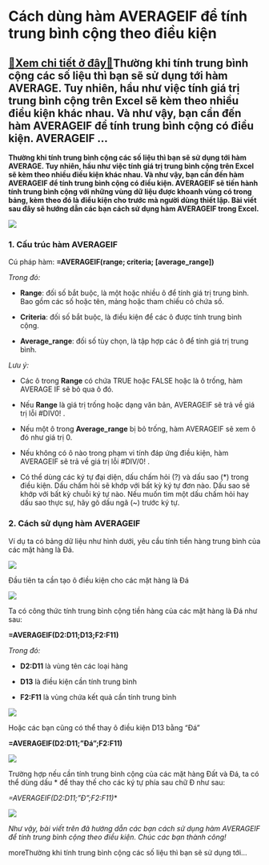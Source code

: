 Cách dùng hàm AVERAGEIF để tính trung bình cộng theo điều kiện
==============================================================

[:gift:Xem chi tiết ở đây:gift:](https://hddtvn.com/cach-dung-ham-averageif-de-tinh-trung-binh-cong-theo-dieu-kien/)Thường khi tính trung bình cộng các số liệu thì bạn sẽ sử dụng tới hàm AVERAGE. Tuy nhiên, hầu như việc tính giá trị trung bình cộng trên Excel sẽ kèm theo nhiều điều kiện khác nhau. Và như vậy, bạn cần đến hàm AVERAGEIF để tính trung bình cộng có điều kiện. AVERAGEIF …
------------------------------------------------------------------------------------------------------------------------------------------------------------------------------------------------------------------------------------------------------------------------------

**Thường khi tính trung bình cộng các số liệu thì bạn sẽ sử dụng tới hàm AVERAGE. Tuy nhiên, hầu như việc tính giá trị trung bình cộng trên Excel sẽ kèm theo nhiều điều kiện khác nhau. Và như vậy, bạn cần đến hàm AVERAGEIF để tính trung bình cộng có điều kiện. AVERAGEIF sẽ tiến hành tính trung bình cộng với những vùng dữ liệu được khoanh vùng có trong bảng, kèm theo đó là điều kiện cho trước mà người dùng thiết lập. Bài viết sau đây sẽ hướng dẫn các bạn cách sử dụng hàm AVERAGEIF trong Excel.**


![](https://hddtvn.com/wp-content/uploads/2021/01/avegeif.png)


### 1. Cấu trúc hàm AVERAGEIF


Cú pháp hàm: **=AVERAGEIF(range; criteria; [average\_range])**


*Trong đó:*




* **Range**: đối số bắt buộc, là một hoặc nhiều ô để tính giá trị trung bình. Bao gồm các số hoặc tên, mảng hoặc tham chiếu có chứa số.

* **Criteria**: đối số bắt buộc, là điều kiện để các ô được tính trung bình cộng.

* **Average\_range**: đối số tùy chọn, là tập hợp các ô để tính giá trị trung bình.



*Lưu ý:*




* Các ô trong **Range** có chứa TRUE hoặc FALSE hoặc là ô trống, hàm AVERAGE IF sẽ bỏ qua ô đó.

* Nếu **Range** là giá trị trống hoặc dạng văn bản, AVERAGEIF sẽ trả về giá trị lỗi #DIV0! .

* Nếu một ô trong **Average\_range** bị bỏ trống, hàm AVERAGEIF sẽ xem ô đó như giá trị 0.

* Nếu không có ô nào trong phạm vi tính đáp ứng điều kiện, hàm AVERAGEIF sẽ trả về giá trị lỗi #DIV/0! .

* Có thể dùng các ký tự đại diện, dấu chấm hỏi (?) và dấu sao (*) trong điều kiện. Dấu chấm hỏi sẽ khớp với bất kỳ ký tự đơn nào. Dấu sao sẽ khớp với bất kỳ chuỗi ký tự nào. Nếu muốn tìm một dấu chấm hỏi hay dấu sao thực sự, hãy gõ dấu ngã (~) trước ký tự.



### 2. Cách sử dụng hàm AVERAGEIF


Ví dụ ta có bảng dữ liệu như hình dưới, yêu cầu tính tiền hàng trung bình của các mặt hàng là Đá.


![](https://hddtvn.com/wp-content/uploads/2021/01/OMEg0eD.png)


Đầu tiên ta cần tạo ô điều kiện cho các mặt hàng là Đá


![](https://hddtvn.com/wp-content/uploads/2021/01/88Eljv8.png)


Ta có công thức tính trung bình cộng tiền hàng của các mặt hàng là Đá như sau:


**=AVERAGEIF(D2:D11;D13;F2:F11)**


*Trong đó:*




* **D2:D11** là vùng tên các loại hàng

* **D13** là điều kiện cần tính trung bình

* **F2:F11** là vùng chứa kết quả cần tính trung bình



![](https://hddtvn.com/wp-content/uploads/2021/01/GHJuJKk.png)


Hoặc các bạn cũng có thể thay ô điều kiện D13 bằng “Đá”


**=AVERAGEIF(D2:D11;”Đá”;F2:F11)**


![](https://hddtvn.com/wp-content/uploads/2021/01/dHQiyhW.png)


Trường hợp nếu cần tính trung bình cộng của các mặt hàng Đất và Đá, ta có thể dùng dấu * để thay thế cho các ký tự phía sau chữ Đ như sau:


**=AVERAGEIF(D2:D11;”Đ*”;F2:F11)**


![](https://hddtvn.com/wp-content/uploads/2021/01/fFODsfm.png)


*Như vậy, bài viết trên đã hướng dẫn các bạn cách sử dụng hàm AVERAGEIF để tính trung bình cộng theo điều kiện. Chúc các bạn thành công!*


moreThường khi tính trung bình cộng các số liệu thì bạn sẽ sử dụng tới…

